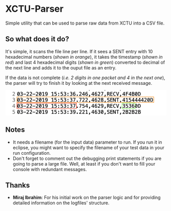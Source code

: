 # XCTU-Parser
Simple utility that can be used to parse raw data from XCTU into a CSV file.

## So what does it do?
It's simple, it scans the file line per line. If it sees a SENT entry with 10 hexadecimal numbers (_shown in orange_), it takes the timestamp (_shown in red_) and last 4 hexadecimal digits (_shown in green_) converted to decimal of the next line and adds it to the ouput file as an entry.

If the data is not complete (_i.e. 2 digits in one packet and 4 in the next one_), the parser will try to finish it by looking at the next received message.

![alt text](https://github.com/McGillRocketTeam/XCTU-Parser/blob/master/parsing.png "Elements parsed by the parser.")

## Notes
- It needs a filename (for the input data) parameter to run. If you run it in eclipse, you might want to specify the filename of your test data in your run configuration.
- Don't forget to comment out the debugging print statements if you are going to parse a large file. Well, at least if you don't want to fill your console with redundant messages.

## Thanks
- **Miraj Ibrahim**: For his initial work on the parser logic and for providing detailed information on the logfiles' structure.
